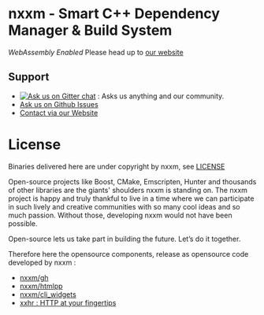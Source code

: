 
# nxxm - Smart C++ Dependency Manager & Build System
*WebAssembly Enabled*
Please head up to [our website](https://nxxm.github.io/)

## Support
* [![Ask us on Gitter chat](https://badges.gitter.im/nxxm/community.svg)](https://gitter.im/nxxm/community) : Asks us anything and our community.
* [Ask us on Github Issues](https://github.com/nxxm/nxxm/issues/new)
* [Contact via our Website](https://nxxm.github.io)


# License
Binaries delivered here are under copyright by nxxm, see [LICENSE](./LICENSE)

Open-source projects like Boost, CMake, Emscripten, Hunter and thousands of other libraries are the giants' shoulders nxxm is standing on. The nxxm project is happy and truly thankful to live in a time where we can participate in such lively and creative communities with so many cool ideas and so much passion. Without those, developing nxxm would not have been possible.

Open-source lets us take part in building the future. Let’s do it together.

Therefore here the opensource components, release as opensource code developed by nxxm : 
  * [nxxm/gh](https://github.com/nxxm/gh)
  * [nxxm/htmlpp](https://github.com/nxxm/htmlpp)
  * [nxxm/cli\_widgets](https://github.com/nxxm/cli_widgets)
  * [xxhr : HTTP at your fingertips](https://github.com/daminetreg/xxhr)
